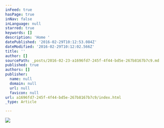 ```yaml
---
inFeed: true
hasPage: true
inNav: false
inLanguage: null
starred: true
keywords: []
description: 'Home '
datePublished: '2016-02-29T10:12:53.084Z'
dateModified: '2016-02-29T10:12:02.566Z'
title: ''
author: []
sourcePath: _posts/2016-02-23-a1696fd7-245f-4f44-bd5e-267b8167b7c9.md
published: true
authors: []
publisher:
  name: null
  domain: null
  url: null
  favicon: null
url: a1696fd7-245f-4f44-bd5e-267b8167b7c9/index.html
_type: Article

---
```

![](https://s3-us-west-2.amazonaws.com/the-grid-img/p/ca8929dc93b1cc5da4180e909a1edc7c07d9710d.jpg)